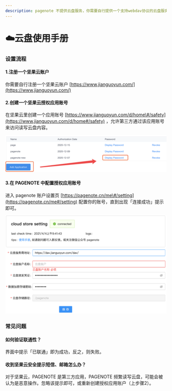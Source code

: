 ```yaml
---
description: pagenote 不提供云盘服务，你需要自行提供一个支持webdav协议的云盘服务商。在国内，坚果云是少数支持该协议的网盘，以下使用手册，以坚果云为例。
---
```


# ☁️云盘使用手册

### 设置流程

#### 1.注册一个坚果云账户

你需要自行注册一个坚果云账户 [https://www.jianguoyun.com/](https://www.jianguoyun.com/)

#### 2.创建一个坚果云授权应用账号

在坚果云里创建一个应用账号 [https://www.jianguoyun.com/d/home\#/safety](https://www.jianguoyun.com/d/home#/safety) ，允许第三方通过该应用账号来访问读写云盘内容。

![&#x6DFB;&#x52A0;&#x4E00;&#x4E2A;&#x6388;&#x6743;&#x5E94;&#x7528;&#xFF0C;&#x5982;&#x679C;&#x53D1;&#x751F;&#x65E0;&#x6CD5;&#x4F7F;&#x7528;&#xFF0C;&#x53EF;&#x91CD;&#x65B0;&#x521B;&#x5EFA;&#x8D26;&#x53F7;](../.gitbook/assets/image%20%286%29.png)

#### 3.在 PAGENOTE 中配置授权应用账号

进入 pagenote 账户设置页 [https://pagenote.cn/me\#/setting](https://pagenote.cn/me#/setting) 配置你的账号，直到出现「连接成功」提示即可。

![&#x6CE8;&#x610F;&#xFF1A;&#x6570;&#x636E;&#x52A0;&#x5BC6;&#x5B58;&#x50A8;&#x5BC6;&#x7801;&#x4E00;&#x65E6;&#x8BBE;&#x7F6E;&#x8BF7;&#x52FF;&#x4FEE;&#x6539;&#xFF01;](../.gitbook/assets/image%20%287%29.png)

### 常见问题

#### 如何验证联通性？

界面中提示「已联通」即为成功，反之，则失败。

#### 收到坚果云安全提示短信、邮箱怎么办？

对于坚果云，PAGENOTE 是第三方应用，PAGENOTE 频繁读写云盘，可能会被认为是恶意操作。忽略该提示即可，或重新创建授权应用账户（上步骤2）。



